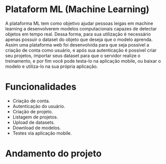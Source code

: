 # Plataform ML (Machine Learning)

A plataforma ML tem como objetivo ajudar pessoas leigas em machine learning a desenvolverem modelos computacionais capazes de detectar objetos em tempo real.
Dessa forma, para sua utilização é necessário apenas possuir o dataset do objeto que deseja que o modelo aprenda. Assim uma plataforma web foi desenvolvida para que seja possível a criação de conta como usuário, e após sua autenticação é possível criar seu projetos, importar seus dataset para que o servidor realize o treinamento, e por fim você pode testa-lo na aplicação mobile, ou baixar o modelo e utiliza-lo na sua própria aplicação.

# Funcionalidades
 - Criação de conta.
 - Autenticação do usuário.
 - Criação de projeto.
 - Listagem de projetos.
 - Upload de datasets.
 - Download de modelos.
 - Testes via aplicação mobile.
 
 # Andamento do projeto
